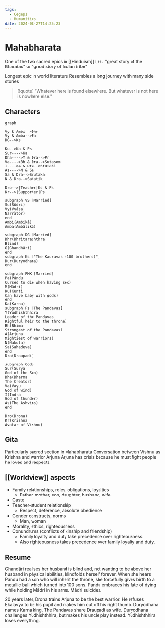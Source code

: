 ```yaml
---
tags:
  - Cegep1
  - Humanities
date: 2024-08-27T14:25:23
---
```


# Mahabharata

One of the two sacred epics in [[Hinduism]]
`Lit.` "great story of the Bharatas" or "great story of Indian tribe"

Longest epic in world literature
Resembles a long journey with many side stories

> [!quote] "Whatever here is found elsewhere. But whatever is not here is nowhere else."

## Characters

```mermaid
graph

Vy & Ambi-->Dhr
Vy & Amba-->Pa
DG-->Ks

Ku-->Ka & Ps
Sur---->Ka
Dha---->Y & Dra-->Pr
Va---->Bh & Dra-->Sutasom
I---->A & Dra-->Srutaki
As---->N & Sa
Sa & Dra-->Srutaka
N & Dra-->Satatik

Dro-->|Teacher|Ks & Ps
Kr-->|Supporter|Ps

subgraph VS [Married]
Su(Sûdri)
Vy(Vyâsa
Narrator)
end
Ambi(Ambikâ)
Amba(Ambâlikâ)

subgraph DG [Married]
Dhr(Dhritarashthra
Blind)
G(Ghandhâri)
end
subgraph Ks ["The Kauravas (100 brothers)"]
Dur(Duryodhana)
end

subgraph PMK [Married]
Pa(Pându
Cursed to die when having sex)
M(Mâdri)
Ku(Kunti
Can have baby with gods)
end
Ka(Karna)
subgraph Ps [The Pandavas]
Y(Yudhishthhira
Leader of the Pandavas
Rightful heir to the throne)
Bh(Bhima
Strongest of the Pandavas)
A(Arjuna
Mightiest of warriors)
N(Nakula)
Sa(Sahadeva)
end
Dra(Draupadi)

subgraph Gods
Sur(Surya
God of the Sun)
Dha(Dharma
The Creator)
Va(Vayu
God of wind)
I(Indra
God of thunder)
As(The Ashvins)
end

Dro(Drona)
Kr(Krishna
Avatar of Vishnu)
```

## Gita

Particularly sacred section in Mahabharata
Conversation between Vishnu as Krishna and warrior Arjuna
Arjuna has crisis because he must fight people he loves and respects

## [[Worldview]] aspects

- Family relationships, roles, obligations, loyalties
	- Father, mother, son, daughter, husband, wife
- Caste
- Teacher-student relationship
	- Respect, deference, absolute obedience
- Gender constructs, norms
	- Man, woman
- Morality, ethics, righteousness
- Conundrums (conflicts of kinship and friendship)
	- Family loyalty and duty take precedence over righteousness.
	- Also righteousness takes precedence over family loyalty and duty.

## Resume

Ghandâri realises her husband is blind and, not wanting to be above her husband in physical abilities, blindfolds herself forever. When she hears Pandu had a son who will inherit the throne, she forcefully gives birth to a metallic ball which turned into 100 sons. Pandu embraces his fate of dying while holding Mâdri in his arms. Mâdri suicides.

20 years later, Drona trains Arjuna to be the best warrior. He refuses Ekalavya to be his pupil and makes him cut off his right thumb. Duryodhana names Karna king. The Pandavas share Draupadi as wife. Duryodhana challenges Yudhishthhira, but makes his uncle play instead. Yudhishthhira loses everything.
